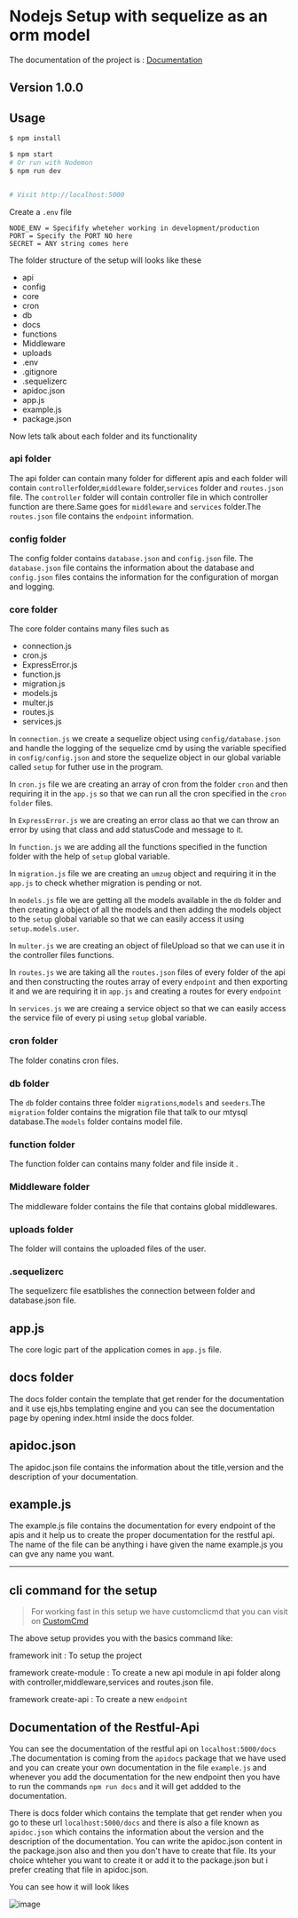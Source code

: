 # Nodejs Setup with sequelize as an orm model
The documentation of the project is : [Documentation](https://docs.google.com/document/d/1FgItK5lLW0D0jOA8eBNheRA2F4n2jDvBpkhyRQltweE/edit)
## Version 1.0.0

## Usage

```bash
$ npm install
```

```bash
$ npm start
# Or run with Nodemon
$ npm run dev


# Visit http://localhost:5000
```

Create a `.env` file

```
NODE_ENV = Specifify wheteher working in development/production
PORT = Specify the PORT NO here 
SECRET = ANY string comes here 
```

The folder structure of the setup will looks like these

* api
* config
* core
* cron
* db
* docs
* functions
* Middleware
* uploads
* .env
* .gitignore
* .sequelizerc
* apidoc.json
* app.js
* example.js
* package.json

Now lets talk about each folder and its functionality

### api folder
 The api folder can contain many folder for different apis and each folder will contain `controller`folder,`middleware` folder,`services` folder and `routes.json` file. The `controller` folder will contain controller file in which controller function are there.Same goes for `middleware` and `services` folder.The `routes.json` file contains the `endpoint` information.


### config folder
 The config folder contains `database.json` and `config.json` file. The `database.json` file contains the information about the database and `config.json` files contains the information for the configuration of morgan and logging.

### core folder
The core folder contains many files such as
    
* connection.js
* cron.js
* ExpressError.js
* function.js
* migration.js
* models.js
* multer.js
* routes.js
* services.js

In `connection.js` we create a sequelize object using `config/database.json` and handle the logging of the sequelize cmd by using the variable specified in `config/config.json` and store the sequelize object in our global variable called `setup` for futher use in the program.

In `cron.js` file we are creating an array of cron from the folder `cron` and then requiring it in the `app.js` so that we can run all the cron specified in the `cron folder` files.

In `ExpressError.js` we are creating an error class ao that we can throw an error by using that class and add statusCode and message to it.

In `function.js` we are adding all the functions specified in the function folder with the help of `setup` global variable.

In `migration.js` file we are creating an `umzug` object and requiring it in the `app.js` to check whether migration is pending or not.

In `models.js` file we are getting all the models available in the `db` folder and then creating a object of all the models and then adding the models object to the `setup` global variable so that we can easily access it using `setup.models.user`.

In `multer.js` we are creating an object of fileUpload so that we can use it in the controller files functions.

In `routes.js` we are taking all the `routes.json` files of every folder of the api and then constructing the  routes array of every `endpoint` and then exporting it and we are requiring it in `app.js` and creating a routes for every `endpoint`

In `services.js` we are creaing a service object so that we can easily access the service file of every pi using `setup` global variable.


### cron folder
The folder conatins cron files.


 ### db folder
 The `db` folder contains three folder `migrations`,`models` and `seeders`.The `migration` folder contains the migration file that talk to our mtysql database.The `models` folder contains model file.

 ### function folder
 The function folder can contains many folder and file inside it .

 ### Middleware folder
 The middleware folder contains the file that contains global middlewares.

 ### uploads folder
 The folder will contains the uploaded files of the user.

 ### .sequelizerc
 The sequelizerc file esatblishes the connection between folder and database.json file.

 ## app.js
 The core logic part of the application comes in `app.js` file.
 
 ## docs folder
  The docs folder contain the template that get render for the documentation and it use ejs,hbs templating engine and you can see the documentation page by opening index.html inside the docs folder.

 ## apidoc.json
  The apidoc.json file contains the information about the title,version and the description of your documentation.
 ## example.js
  The example.js file contains the documentation for every endpoint of the apis and it help us to create the proper documentation for the restful api. The name of the file can be anything i have given the name example.js you can gve any name you want. 

 ***

 ## cli command for the setup

 >For working fast in this setup we have customclicmd that you can visit on [CustomCmd](https://github.com/NavneetPal/customclicommand)

 The above setup provides you with the basics command like:

 framework init : To setup the project

 framework create-module : To  create a new api module in api folder along with controller,middleware,services and routes.json file.

 framework create-api : To create a new `endpoint`



 ## Documentation of the Restful-Api
 You can see the documentation of the restful api on `localhost:5000/docs` .The documentation is coming from the `apidocs` package that we have used and you can create your own documentation in the file `example.js` and whenever you add the documentation for the new endpoint then you have to run the commands `npm run docs` and it will get addded to the documentation. 

 There is docs folder which contains the template that get render when you go to these url `localhost:5000/docs` and there is also a file known as `apidoc.json` which contains the information about the version and the description of the documentation. You can write the apidoc.json content in the package.json also and then you don't have to create that file. Its your choice whteher you want to create it or add it to the package.json but i prefer creating that file in apidoc.json.

 You can see how it will look likes

 ![image](https://user-images.githubusercontent.com/51921332/115823765-83168080-a424-11eb-87d1-dc09e222e017.png)


